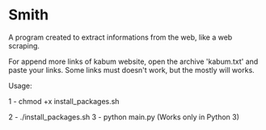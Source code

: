 # Smith

A program created to extract informations from the web, like a web scraping.

For append more links of kabum website, open the archive 'kabum.txt' and paste your links.
Some links must doesn't work, but the mostly will works.

Usage:

1 - chmod +x install_packages.sh

2 - ./install_packages.sh
3 - python main.py (Works only in Python 3)
